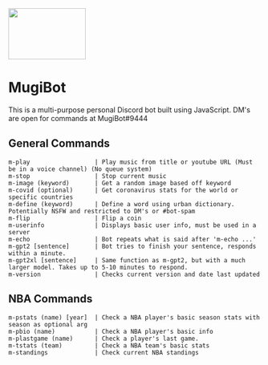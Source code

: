 <img src="https://i.imgur.com/MINhF0h.jpg" width="154" height="102">

# MugiBot


This is a multi-purpose personal Discord bot built using JavaScript. DM's are open for commands at MugiBot#9444

## General Commands

```
m-play                  | Play music from title or youtube URL (Must be in a voice channel) (No queue system)
m-stop                  | Stop current music
m-image (keyword)       | Get a random image based off keyword
m-covid (optional)      | Get coronavirus stats for the world or specific countries
m-define (keyword)      | Define a word using urban dictionary. Potentially NSFW and restricted to DM's or #bot-spam
m-flip                  | Flip a coin
m-userinfo              | Displays basic user info, must be used in a server
m-echo                  | Bot repeats what is said after 'm-echo ...'
m-gpt2 [sentence]       | Bot tries to finish your sentence, responds within a minute.
m-gpt2xl [sentence]     | Same function as m-gpt2, but with a much larger model. Takes up to 5-10 minutes to respond.
m-version               | Checks current version and date last updated
```
## NBA Commands

```
m-pstats (name) [year]  | Check a NBA player's basic season stats with season as optional arg
m-pbio (name)           | Check a NBA player's basic info
m-plastgame (name)      | Check a player's last game.
m-tstats (team)         | Check a NBA team's basic stats
m-standings             | Check current NBA standings
```